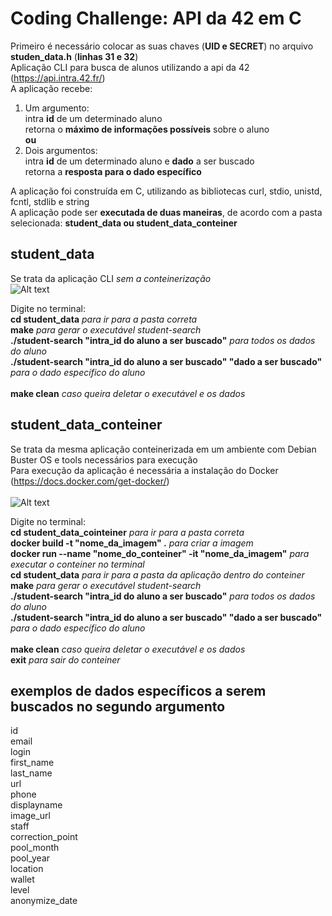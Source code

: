 # Coding Challenge: API da 42 em C <br>

Primeiro é necessário colocar as suas chaves (**UID e SECRET**) no arquivo **studen_data.h** (**linhas 31 e 32**)<br>
Aplicação CLI para busca de alunos utilizando a api da 42 (https://api.intra.42.fr/)<br>
A aplicação recebe:<br>
1. Um argumento:<br>
intra **id** de um determinado aluno<br>
retorna o **máximo de informações possíveis** sobre o aluno<br>
**ou**<br>
2. Dois argumentos:<br>
intra **id** de um determinado aluno e **dado** a ser buscado<br>
retorna a **resposta para o dado específico**<br>

A aplicação foi construída em C, utilizando as bibliotecas curl, stdio, unistd, fcntl, stdlib e string<br>
A aplicação pode ser **executada de duas maneiras**, de acordo com a pasta selecionada: **student_data ou student_data_conteiner**<br>

## student_data <br>
Se trata da aplicação CLI *sem a conteinerização* <br>
![Alt text](https://leopard.in.ua/presentations/rubyc_2015/pictures/docker-cons.png?raw=true "")

Digite no terminal: <br>
**cd student_data** *para ir para a pasta correta*<br>
**make**  *para gerar o executável student-search*<br>
**./student-search "intra_id do aluno a ser buscado"**  *para todos os dados do aluno*<br>
**./student-search "intra_id do aluno a ser buscado" "dado a ser buscado"** *para o dado específico do aluno*<br>
<br>
**make clean**  *caso queira deletar o executável e os dados*<br>

## student_data_conteiner <br>
Se trata da mesma aplicação conteinerizada em um ambiente com Debian Buster OS e tools necessários para execução<br>
Para execução da aplicação é necessária a instalação do Docker (https://docs.docker.com/get-docker/)<br>
<br>
![Alt text](https://blog.justdigital.com.br/wp-content/uploads/images/blog/docker-whale-logo.png?raw=true "")

Digite no terminal: <br>
**cd student_data_cointeiner**  *para ir para a pasta correta*<br>
**docker build -t "nome_da_imagem" .**  *para criar a imagem*<br>
**docker run --name "nome_do_conteiner" -it "nome_da_imagem"**  *para executar o conteiner no terminal*<br>
**cd student_data** *para ir para a pasta da aplicação dentro do conteiner*<br>
**make**  *para gerar o executável student-search*<br>
**./student-search "intra_id do aluno a ser buscado"**  *para todos os dados do aluno*<br>
**./student-search "intra_id do aluno a ser buscado" "dado a ser buscado"** *para o dado específico do aluno*<br>
<br>
**make clean**  *caso queira deletar o executável e os dados*<br>
**exit**  *para sair do conteiner*

## exemplos de dados específicos a serem buscados no segundo argumento
id<br>
email<br>
login<br>
first_name<br>
last_name<br>
url<br>
phone<br>
displayname<br>
image_url<br>
staff<br>
correction_point<br>
pool_month<br>
pool_year<br>
location<br>
wallet<br>
level<br>
anonymize_date<br>
